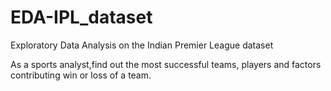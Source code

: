 # EDA-IPL_dataset
Exploratory Data Analysis on the Indian Premier League dataset

As a sports analyst,find out the most successful teams, players and factors contributing win or
loss of a team. 
